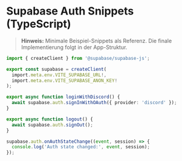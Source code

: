 # Supabase Auth Snippets (TypeScript)

> **Hinweis:** Minimale Beispiel-Snippets als Referenz. Die finale Implementierung folgt in der App-Struktur.

```ts
import { createClient } from '@supabase/supabase-js';

export const supabase = createClient(
  import.meta.env.VITE_SUPABASE_URL!,
  import.meta.env.VITE_SUPABASE_ANON_KEY!
);
```

```ts
export async function loginWithDiscord() {
  await supabase.auth.signInWithOAuth({ provider: 'discord' });
}
```

```ts
export async function logout() {
  await supabase.auth.signOut();
}
```

```ts
supabase.auth.onAuthStateChange((event, session) => {
  console.log('Auth state changed:', event, session);
});
```
